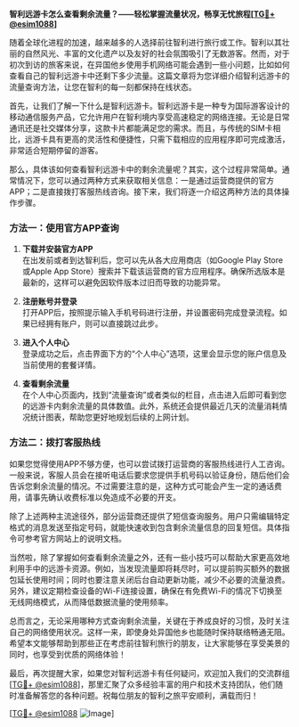 **智利远游卡怎么查看剩余流量？——轻松掌握流量状况，畅享无忧旅程[[TG💪+ @esim1088](https://t.me/s/esim1088)]**

随着全球化进程的加速，越来越多的人选择前往智利进行旅行或工作。智利以其壮丽的自然风光、丰富的文化遗产以及友好的社会氛围吸引了无数游客。然而，对于初次到访的旅客来说，在异国他乡使用手机网络可能会遇到一些小问题，比如如何查看自己的智利远游卡中还剩下多少流量。这篇文章将为您详细介绍智利远游卡的流量查询方法，让您在智利的每一刻都保持在线状态。

首先，让我们了解一下什么是智利远游卡。智利远游卡是一种专为国际游客设计的移动通信服务产品，它允许用户在智利境内享受高速稳定的网络连接。无论是日常通讯还是社交媒体分享，这款卡片都能满足您的需求。而且，与传统的SIM卡相比，远游卡具有更高的灵活性和便捷性，只需下载相应的应用程序即可完成激活，非常适合短期停留的游客。

那么，具体该如何查看智利远游卡中的剩余流量呢？其实，这个过程非常简单。通常情况下，您可以通过两种方式来获取相关信息：一是通过运营商提供的官方APP；二是直接拨打客服热线咨询。接下来，我们将逐一介绍这两种方法的具体操作步骤。

### 方法一：使用官方APP查询

1. **下载并安装官方APP**  
   在出发前或者到达智利后，您可以先从各大应用商店（如Google Play Store或Apple App Store）搜索并下载该运营商的官方应用程序。确保所选版本是最新的，这样可以避免因软件版本过旧而导致的功能异常。

2. **注册账号并登录**  
   打开APP后，按照提示输入手机号码进行注册，并设置密码完成登录流程。如果已经拥有账户，则可以直接跳过此步。

3. **进入个人中心**  
   登录成功之后，点击界面下方的“个人中心”选项，这里会显示您的账户信息及当前使用的套餐详情。

4. **查看剩余流量**  
   在个人中心页面内，找到“流量查询”或者类似的栏目，点击进入后即可看到您的远游卡内剩余流量的具体数值。此外，系统还会提供最近几天的流量消耗情况统计图表，帮助您更好地规划后续的上网计划。

### 方法二：拨打客服热线

如果您觉得使用APP不够方便，也可以尝试拨打运营商的客服热线进行人工咨询。一般来说，客服人员会在接听电话后要求您提供手机号码以验证身份，随后他们会告诉您剩余流量的情况。不过需要注意的是，这种方式可能会产生一定的通话费用，请事先确认收费标准以免造成不必要的开支。

除了上述两种主流途径外，部分运营商还提供了短信查询服务。用户只需编辑特定格式的消息发送至指定号码，就能快速收到包含剩余流量信息的回复短信。具体指令可参考官方网站上的说明文档。

当然啦，除了掌握如何查看剩余流量之外，还有一些小技巧可以帮助大家更高效地利用手中的远游卡资源。例如，当发现流量即将耗尽时，可以提前购买额外的数据包延长使用时间；同时也要注意关闭后台自动更新功能，减少不必要的流量浪费。另外，建议定期检查设备的Wi-Fi连接设置，确保在有免费Wi-Fi的情况下切换至无线网络模式，从而降低数据流量的使用频率。

总而言之，无论采用哪种方式查询剩余流量，关键在于养成良好的习惯，及时关注自己的网络使用状况。这样一来，即使身处异国他乡也能随时保持联络畅通无阻。希望本文能够帮助到那些正在考虑前往智利旅行的朋友，让大家能够在享受美景的同时，也享受到优质的网络体验！

最后，再次提醒大家，如果您对智利远游卡有任何疑问，欢迎加入我们的交流群组[[TG💪+ @esim1088](https://t.me/s/esim1088)]，那里汇聚了众多经验丰富的用户和技术支持团队，他们随时准备解答您的各种问题。祝每位朋友的智利之旅平安顺利，满载而归！

[[TG💪+ @esim1088](https://t.me/s/esim1088) ![Image](https://i.postimg.cc/4NQfJmqS/Snipaste-2025-05-13-00-14-12.png)]
